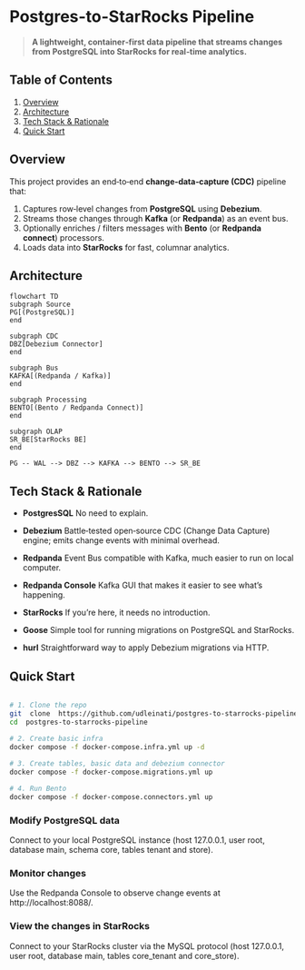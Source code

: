 
# Postgres-to-StarRocks Pipeline

>  **A lightweight, container‑first data pipeline that streams changes from PostgreSQL into StarRocks for real‑time analytics.**

  
## Table of Contents

1. [Overview](#overview)
2. [Architecture](#architecture)
3. [Tech Stack & Rationale](#tech-stack--rationale)
4. [Quick Start](#quick-start)


## Overview

This project provides an end‑to‑end **change‑data‑capture (CDC)** pipeline that:

1. Captures row‑level changes from **PostgreSQL** using **Debezium**.
2. Streams those changes through **Kafka** (or **Redpanda**) as an event bus.
3. Optionally enriches / filters messages with **Bento** (or **Redpanda connect**) processors.
4. Loads data into **StarRocks** for fast, columnar analytics.


## Architecture

```mermaid
flowchart TD
subgraph Source
PG[(PostgreSQL)]
end

subgraph CDC
DBZ[Debezium Connector]
end

subgraph Bus
KAFKA[(Redpanda / Kafka)]
end

subgraph Processing
BENTO[(Bento / Redpanda Connect)]
end

subgraph OLAP
SR_BE[StarRocks BE]
end

PG -- WAL --> DBZ --> KAFKA --> BENTO --> SR_BE
```


## Tech Stack & Rationale
  
* **PostgresSQL**
No need to explain.

* **Debezium**
Battle‑tested open‑source CDC (Change Data Capture) engine; emits change events with minimal overhead.

* **Redpanda**
Event Bus compatible with Kafka, much easier to run on local computer.

* **Redpanda Console**
Kafka GUI that makes it easier to see what’s happening.

* **StarRocks**
If you’re here, it needs no introduction.

* **Goose**
Simple tool for running migrations on PostgreSQL and StarRocks.

* **hurl**
Straightforward way to apply Debezium migrations via HTTP.


## Quick Start

```bash

# 1. Clone the repo
git  clone  https://github.com/udleinati/postgres‑to‑starrocks‑pipeline.git
cd  postgres‑to‑starrocks‑pipeline

# 2. Create basic infra
docker compose -f docker-compose.infra.yml up -d
 
# 3. Create tables, basic data and debezium connector
docker compose -f docker-compose.migrations.yml up

# 4. Run Bento
docker compose -f docker-compose.connectors.yml up

```


### Modify PostgreSQL data

Connect to your local PostgreSQL instance (host 127.0.0.1, user root, database main, schema core, tables tenant and store).


### Monitor changes

Use the Redpanda Console to observe change events at http://localhost:8088/.


### View the changes in StarRocks

Connect to your StarRocks cluster via the MySQL protocol (host 127.0.0.1, user root, database main, tables core_tenant and core_store).
